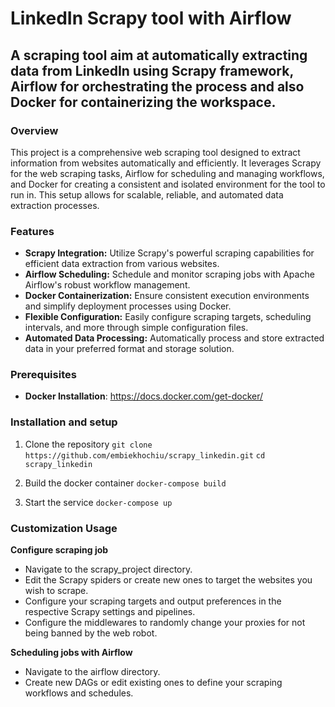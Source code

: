# LinkedIn Scrapy tool with Airflow
## A scraping tool aim at automatically extracting data from LinkedIn using Scrapy framework, Airflow for orchestrating the process and also Docker for containerizing the workspace.

### Overview
This project is a comprehensive web scraping tool designed to extract information from websites automatically and efficiently. It leverages Scrapy for the web scraping tasks, Airflow for scheduling and managing workflows, and Docker for creating a consistent and isolated environment for the tool to run in. This setup allows for scalable, reliable, and automated data extraction processes.

### Features
- __Scrapy Integration:__ Utilize Scrapy's powerful scraping capabilities for efficient data extraction from various websites.
- **Airflow Scheduling:** Schedule and monitor scraping jobs with Apache Airflow's robust workflow management.
- **Docker Containerization:** Ensure consistent execution environments and simplify deployment processes using Docker.
- **Flexible Configuration:** Easily configure scraping targets, scheduling intervals, and more through simple configuration files.
- **Automated Data Processing:** Automatically process and store extracted data in your preferred format and storage solution.

### Prerequisites
- **Docker Installation**: https://docs.docker.com/get-docker/

### Installation and setup
1. Clone the repository
   `git clone https://github.com/embiekhochiu/scrapy_linkedin.git`
   `cd scrapy_linkedin`
   
3. Build the docker container
   `docker-compose build`

4. Start the service
   `docker-compose up`

### Customization Usage
**Configure scraping job**
- Navigate to the scrapy_project directory.
- Edit the Scrapy spiders or create new ones to target the websites you wish to scrape.
- Configure your scraping targets and output preferences in the respective Scrapy settings and pipelines.
- Configure the middlewares to randomly change your proxies for not being banned by the web robot.

**Scheduling jobs with Airflow**
- Navigate to the airflow directory.
- Create new DAGs or edit existing ones to define your scraping workflows and schedules.


